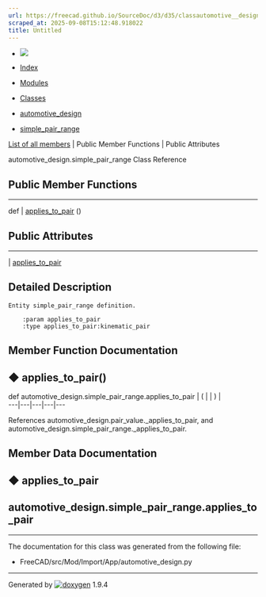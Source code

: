 ```yaml
---
url: https://freecad.github.io/SourceDoc/d3/d35/classautomotive__design_1_1simple__pair__range.html
scraped_at: 2025-09-08T15:12:48.918022
title: Untitled
---
```


  * [ ![](https://www.freecad.org/svg/logo-freecad.svg) ](https://freecadweb.org "FreeCAD")
  * [Index](../../index.html "Index")
  * [Modules](../../modules.html "Modules list")
  * [Classes](../../annotated.html "Annotated list")

  * [automotive_design](../../d4/ddf/namespaceautomotive__design.html)
  * [simple_pair_range](../../d3/d35/classautomotive__design_1_1simple__pair__range.html)

[List of all members](../../db/daa/classautomotive__design_1_1simple__pair__range-members.html) | Public Member Functions | Public Attributes

automotive_design.simple_pair_range Class Reference

##  Public Member Functions  
  
---  
def | [applies_to_pair](../../d3/d35/classautomotive__design_1_1simple__pair__range.html#a34d466ba4abfc972eddb7542a66e3865) ()  
  
##  Public Attributes  
  
---  
|
[applies_to_pair](../../d3/d35/classautomotive__design_1_1simple__pair__range.html#a482e1ee88d0745baefe27406e3b45d03)  
  
## Detailed Description

    
    
    Entity simple_pair_range definition.
    
        :param applies_to_pair
        :type applies_to_pair:kinematic_pair

## Member Function Documentation

## ◆ applies_to_pair()

def automotive_design.simple_pair_range.applies_to_pair  | ( | | ) |   
---|---|---|---|---  
  
References automotive_design.pair_value._applies_to_pair, and
automotive_design.simple_pair_range._applies_to_pair.

## Member Data Documentation

## ◆ applies_to_pair

automotive_design.simple_pair_range.applies_to_pair  
---  
  
* * *

The documentation for this class was generated from the following file:

  * FreeCAD/src/Mod/Import/App/automotive_design.py

* * *

Generated by
[![doxygen](../../doxygen.svg)](https://www.doxygen.org/index.html) 1.9.4

